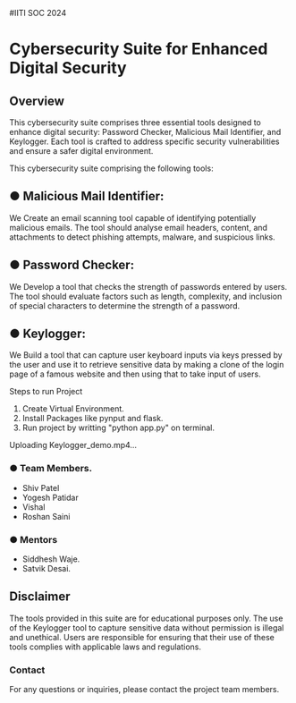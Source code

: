 #IITI SOC 2024

<h1>Cybersecurity Suite for Enhanced Digital Security</h1>

<h2>Overview</h2>
This cybersecurity suite comprises three essential tools designed to enhance digital security: Password Checker, Malicious Mail Identifier, and Keylogger. Each tool is crafted to address specific security vulnerabilities and ensure a safer digital environment.

This cybersecurity suite comprising the following tools:
<h2>● Malicious Mail Identifier:</h2>
We Create an email scanning tool capable of identifying potentially malicious emails. The tool should analyse email headers, content, and attachments to detect phishing attempts, malware, and suspicious links.

<h2>● Password Checker:</h2>
We Develop a tool that checks the strength of passwords entered by users. The tool should evaluate factors such as length, complexity, and inclusion of special characters to determine the strength of a password.





<h2>● Keylogger:</h2>
We Build a tool that can capture user keyboard inputs via keys pressed by the user and use it to retrieve sensitive data by making a clone of the login page of a famous website and then using that to take input of users.

Steps to run Project
1. Create Virtual Environment.
2. Install Packages like pynput and flask.
3. Run project by writting "python app.py" on terminal.





Uploading Keylogger_demo.mp4…



<h3>● Team Members.</h3>
<ul>
            <li>Shiv Patel</li>
            <li>Yogesh Patidar</li>
            <li>Vishal</li>
            <li>Roshan Saini</li>
        </ul>
<h3>● Mentors</h3>
<ul>
<li>Siddhesh Waje.</li>
<li>Satvik Desai.</li>
</ul>

<h2>Disclaimer</h2>
The tools provided in this suite are for educational purposes only. The use of the Keylogger tool to capture sensitive data without permission is illegal and unethical. Users are responsible for ensuring that their use of these tools complies with applicable laws and regulations.

<h3>Contact</h3>
For any questions or inquiries, please contact the project team members.



